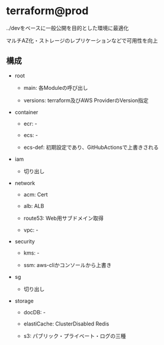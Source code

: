 # terraform@prod

../devをベースに一般公開を目的とした環境に最適化

マルチAZ化・ストレージのレプリケーションなどで可用性を向上

## 構成

- root

  - main: 各Moduleの呼び出し

  - versions: terraform及びAWS ProviderのVersion指定

- container

  - ecr: -

  - ecs: -

  - ecs-def: 初期設定であり、GitHubActionsで上書きされる

- iam

  - 切り出し

- network

  - acm: Cert

  - alb: ALB

  - route53: Web用サブドメイン取得

  - vpc: -

- security

  - kms: -

  - ssm: aws-cliかコンソールから上書き

- sg

  - 切り出し

- storage

  - docDB: -

  - elastiCache: ClusterDisabled Redis

  - s3: パブリック・プライベート・ログの三種
